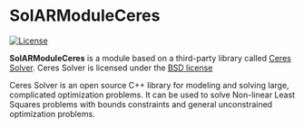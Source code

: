 # SolARModuleCeres

[![License](https://img.shields.io/github/license/SolARFramework/SolARModuleCeres?style=flat-square&label=License)](https://www.apache.org/licenses/LICENSE-2.0)

**SolARModuleCeres** is a module based on a third-party library called [Ceres Solver](http://ceres-solver.org). Ceres Solver is licensed under the [BSD license](http://www.linfo.org/bsdlicense.html)

Ceres Solver is an open source C++ library for modeling and solving large, complicated optimization problems. It can be used to solve Non-linear Least Squares problems with bounds constraints and general unconstrained optimization problems.
